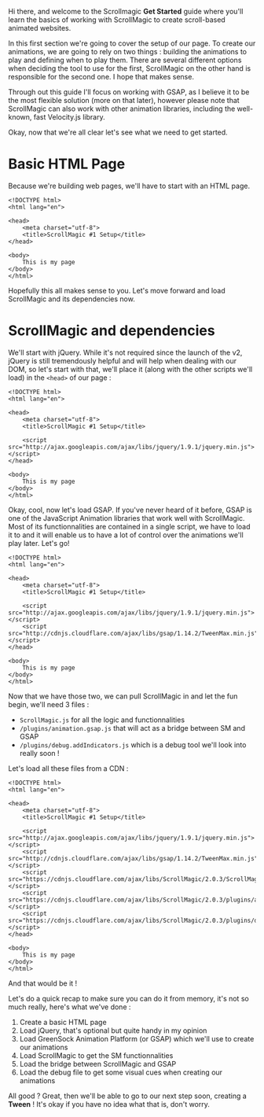 Hi there, and welcome to the Scrollmagic **Get Started** guide where you'll learn the basics of working with ScrollMagic to create scroll-based animated websites.

In this first section we're going to cover the setup of our page. To create our animations, we are going to rely on two things : building the animations to play and defining when to play them. There are several different options when deciding the tool to use for the first, ScrollMagic on the other hand is responsible for the second one. I hope that makes sense.

Through out this guide I'll focus on working with GSAP, as I believe it to be the most flexible solution (more on that later), however please note that ScrollMagic can also work with other animation libraries, including the well-known, fast Velocity.js library.

Okay, now that we're all clear let's see what we need to get started.

# Basic HTML Page

Because we're building web pages, we'll have to start with an HTML page.

    <!DOCTYPE html>
    <html lang="en">
    
    <head>
        <meta charset="utf-8">
        <title>ScrollMagic #1 Setup</title>
    </head>
    
    <body>
        This is my page
    </body>
    </html>

Hopefully this all makes sense to you. Let's move forward and load ScrollMagic and its dependencies now.

# ScrollMagic and dependencies

We'll start with jQuery. While it's not required since the launch of the v2, jQuery is still tremendously helpful and will help when dealing with our DOM, so let's start with that, we'll place it (along with the other scripts we'll load) in the `<head>` of our page :

    <!DOCTYPE html>
    <html lang="en">
    
    <head>
        <meta charset="utf-8">
        <title>ScrollMagic #1 Setup</title>

        <script src="http://ajax.googleapis.com/ajax/libs/jquery/1.9.1/jquery.min.js"></script>
    </head>
    
    <body>
        This is my page
    </body>
    </html>

Okay, cool, now let's load GSAP. If you've never heard of it before, GSAP is one of the JavaScript Animation libraries that work well with ScrollMagic. Most of its functionnalities are contained in a single script, we have to load it to and it will enable us to have a lot of control over the animations we'll play later. Let's go!

    <!DOCTYPE html>
    <html lang="en">
    
    <head>
        <meta charset="utf-8">
        <title>ScrollMagic #1 Setup</title>

        <script src="http://ajax.googleapis.com/ajax/libs/jquery/1.9.1/jquery.min.js"></script>
        <script src="http://cdnjs.cloudflare.com/ajax/libs/gsap/1.14.2/TweenMax.min.js"></script>
    </head>
    
    <body>
        This is my page
    </body>
    </html>

Now that we have those two, we can pull ScrollMagic in and let the fun begin, we'll need 3 files :

* `ScrollMagic.js` for all the logic and functionnalities
* `/plugins/animation.gsap.js` that will act as a bridge between SM and GSAP
* `/plugins/debug.addIndicators.js` which is a debug tool we'll look into really soon !

Let's load all these files from a CDN :

    <!DOCTYPE html>
    <html lang="en">
    
    <head>
        <meta charset="utf-8">
        <title>ScrollMagic #1 Setup</title>

        <script src="http://ajax.googleapis.com/ajax/libs/jquery/1.9.1/jquery.min.js"></script>
        <script src="http://cdnjs.cloudflare.com/ajax/libs/gsap/1.14.2/TweenMax.min.js"></script>
        <script src="https://cdnjs.cloudflare.com/ajax/libs/ScrollMagic/2.0.3/ScrollMagic.js"></script>
        <script src="https://cdnjs.cloudflare.com/ajax/libs/ScrollMagic/2.0.3/plugins/animation.gsap.js"></script>
        <script src="https://cdnjs.cloudflare.com/ajax/libs/ScrollMagic/2.0.3/plugins/debug.addIndicators.js"></script>
    </head>
    
    <body>
        This is my page
    </body>
    </html>

And that would be it !

Let's do a quick recap to make sure you can do it from memory, it's not so much really, here's what we've done :

1. Create a basic HTML page
1. Load jQuery, that's optional but quite handy in my opinion
1. Load GreenSock Animation Platform (or GSAP) which we'll use to create our animations
1. Load ScrollMagic to get the SM functionnalities
1. Load the bridge between ScrollMagic and GSAP
1. Load the debug file to get some visual cues when creating our animations

All good ? Great, then we'll be able to go to our next step soon, creating a **Tween** ! It's okay if you have no idea what that is, don't worry.